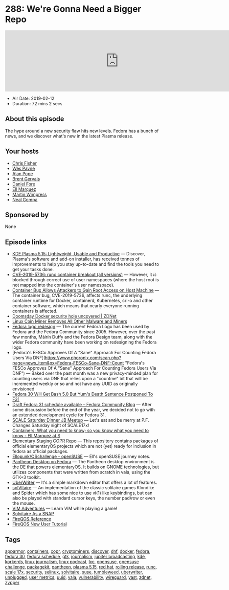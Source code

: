 # 288: We're Gonna Need a Bigger Repo

<iframe src="https://player.fireside.fm/v2/RUkczH-V+evPIOtYa?theme=dark" width="740" height="200" frameborder="0" scrolling="no"></iframe>

* Air Date: 2019-02-12
* Duration: 72 mins 2 secs

## About this episode

The hype around a new security flaw hits new levels. Fedora has a bunch of news, and we discover what's new in the latest Plasma release.

## Your hosts
* [Chris Fisher](https://linuxunplugged.com/hosts/chrislas)
* [Wes Payne](https://linuxunplugged.com/hosts/wes)
* [Alan Pope](https://linuxunplugged.com/guests/alanpope)
* [Brent Gervais](https://linuxunplugged.com/guests/brentgervais)
* [Daniel Fore](https://linuxunplugged.com/guests/danielfore)
* [Ell Marquez](https://linuxunplugged.com/guests/ell)
* [Martin Wimpress](https://linuxunplugged.com/guests/martinwimpress)
* [Neal Gompa](https://linuxunplugged.com/guests/nealgompa)

## Sponsored by

None



## Episode links

  * [KDE Plasma 5.15: Lightweight, Usable and Productive](https://www.kde.org/announcements/plasma-5.15.0.php "KDE Plasma 5.15: Lightweight, Usable and Productive") — Discover, Plasma's software and add-on installer, has received tonnes of improvements to help you stay up-to-date and find the tools you need to get your tasks done.
  * [CVE-2019-5736: runc container breakout (all versions)](https://seclists.org/oss-sec/2019/q1/119 "CVE-2019-5736: runc container breakout \(all versions\)") — However, it *is* blocked through correct use of user namespaces (where the host root is not mapped into the container's user namespace). 
  * [Container Bug Allows Attackers to Gain Root Access on Host Machine](https://www.itprotoday.com/containers/container-bug-allows-attackers-gain-root-access-host-machine "Container Bug Allows Attackers to Gain Root Access on Host Machine") — The container bug, CVE-2019-5736, affects runc, the underlying container runtime for Docker, containerd, Kubernetes, cri-o and other container software, which means that nearly everyone running containers is affected. 
  * [Doomsday Docker security hole uncovered | ZDNet](https://www.zdnet.com/article/doomsday-docker-security-hole-uncovered/ "Doomsday Docker security hole uncovered | ZDNet")
  * [Linux Coin Miner Removes All Other Malware and Miners](https://blog.trendmicro.com/trendlabs-security-intelligence/linux-coin-miner-copied-scripts-from-korkerds-removes-all-other-malware-and-miners/ "Linux Coin Miner Removes All Other Malware and Miners")
  * [Fedora logo redesign](https://fedoramagazine.org/fedora-logo-redesign/ "Fedora logo redesign") — The current Fedora Logo has been used by Fedora and the Fedora Community since 2005. However, over the past few months, Máirín Duffy and the Fedora Design team, along with the wider Fedora community have been working on redesigning the Fedora logo.
  * [Fedora's FESCo Approves Of A "Sane" Approach For Counting Fedora Users Via DNF](https://www.phoronix.com/scan.php?page=news_item&px=Fedora-FESCo-Sane-DNF-Count "Fedora's FESCo Approves Of A "Sane" Approach For Counting Fedora Users Via DNF") — Baked over the past month was a new privacy-minded plan for counting users via DNF that relies upon a "countme" bit that will be incremented weekly or so and not have any UUID as originally envisioned
  * [Fedora 30 Will Get Bash 5.0 But Yum's Death Sentence Postponed To F31](https://www.phoronix.com/scan.php?page=news_item&px=Fedora-30-Getting-Bash-5.0 "Fedora 30 Will Get Bash 5.0 But Yum's Death Sentence Postponed To F31")
  * [Draft Fedora 31 schedule available – Fedora Community Blog](https://communityblog.fedoraproject.org/draft-fedora-31-schedule-available/ "Draft Fedora 31 schedule available – Fedora Community Blog") — After some discussion before the end of the year, we decided not to go with an extended development cycle for Fedora 31. 
  * [SCALE Saturday Dinner JB Meetup](https://www.meetup.com/jupiterbroadcasting/events/258830736/ "SCALE Saturday Dinner JB Meetup") — Let's eat and be merry at P.F. Changes Saturday night of SCALE17x!
  * [Containers: What you need to know; so you know what you need to know - Ell Marquez at S](https://www.socallinuxexpo.org/scale/17x/presentations/containers-what-you-need-know-so-you-know-what-you-need-know "Containers: What you need to know; so you know what you need to know - Ell Marquez at S")
  * [Elementary Staging COPR Repo](https://copr.fedorainfracloud.org/coprs/decathorpe/elementary-staging/ "Elementary Staging COPR Repo") — This repository contains packages of official elementaryOS projects which are not (yet) ready for inclusion in fedora as official packages.
  * [Ellopunk/OSchallenge - openSUSE](https://github.com/Ellopunk/OSchallenge/tree/master/openSUSE "Ellopunk/OSchallenge - openSUSE") — Ell's openSUSE journey notes.
  * [Pantheon Desktop on Fedora](https://fedoraproject.org/wiki/Changes/PantheonDesktop "Pantheon Desktop on Fedora") — The Pantheon desktop environment is the DE that powers elementaryOS. It builds on GNOME technologies, but utilizes components that were written from scratch in vala, using the GTK+3 toolkit. 
  * [UberWriter](http://uberwriter.github.io/uberwriter/#1 "UberWriter") — It's a simple markdown editor that offers a lot of features.
  * [solVItaire](https://gir.st/sol.htm "solVItaire") — An implementation of the classic solitaire games Klondike and Spider which has some nice to use vi(1) like keybindings, but can also be played with standard cursor keys, the number pad/row or even the mouse.
  * [VIM Adventures](https://vim-adventures.com/ "VIM Adventures") — Learn VIM while playing a game!
  * [Solvitaire As a SNAP](https://snapcraft.io/solvitaire "Solvitaire As a SNAP")
  * [FireQOS Reference](https://firehol.org/fireqos-manual.html "FireQOS Reference")
  * [FireQOS New User Tutorial](https://firehol.org/tutorial/fireqos-new-user/ "FireQOS New User Tutorial")



## Tags

[apparmor](https://linuxunplugged.com/tags/apparmor), [containers](https://linuxunplugged.com/tags/containers), [copr](https://linuxunplugged.com/tags/copr), [cryptominers](https://linuxunplugged.com/tags/cryptominers), [discover](https://linuxunplugged.com/tags/discover), [dnf](https://linuxunplugged.com/tags/dnf), [docker](https://linuxunplugged.com/tags/docker), [fedora](https://linuxunplugged.com/tags/fedora), [fedora 30](https://linuxunplugged.com/tags/fedora%2030), [fedora schedule](https://linuxunplugged.com/tags/fedora%20schedule), [gtk](https://linuxunplugged.com/tags/gtk), [journalism](https://linuxunplugged.com/tags/journalism), [jupiter broadcasting](https://linuxunplugged.com/tags/jupiter%20broadcasting), [kde](https://linuxunplugged.com/tags/kde), [korkerds](https://linuxunplugged.com/tags/korkerds), [linux journalism](https://linuxunplugged.com/tags/linux%20journalism), [linux podcast](https://linuxunplugged.com/tags/linux%20podcast), [lxc](https://linuxunplugged.com/tags/lxc), [opensuse](https://linuxunplugged.com/tags/opensuse), [opensuse challenge](https://linuxunplugged.com/tags/opensuse%20challenge), [packagekit](https://linuxunplugged.com/tags/packagekit), [pantheon](https://linuxunplugged.com/tags/pantheon), [plasma 5.15](https://linuxunplugged.com/tags/plasma%205.15), [red hat](https://linuxunplugged.com/tags/red%20hat), [rolling release](https://linuxunplugged.com/tags/rolling%20release), [runc](https://linuxunplugged.com/tags/runc), [scale 17x](https://linuxunplugged.com/tags/scale%2017x), [security](https://linuxunplugged.com/tags/security), [selinux](https://linuxunplugged.com/tags/selinux), [solvitaire](https://linuxunplugged.com/tags/solvitaire), [suse](https://linuxunplugged.com/tags/suse), [tumbleweed](https://linuxunplugged.com/tags/tumbleweed), [uberwriter](https://linuxunplugged.com/tags/uberwriter), [unplugged](https://linuxunplugged.com/tags/unplugged), [user metrics](https://linuxunplugged.com/tags/user%20metrics), [uuid](https://linuxunplugged.com/tags/uuid), [vala](https://linuxunplugged.com/tags/vala), [vulnerability](https://linuxunplugged.com/tags/vulnerability), [wireguard](https://linuxunplugged.com/tags/wireguard), [yast](https://linuxunplugged.com/tags/yast), [zdnet](https://linuxunplugged.com/tags/zdnet), [zypper](https://linuxunplugged.com/tags/zypper)